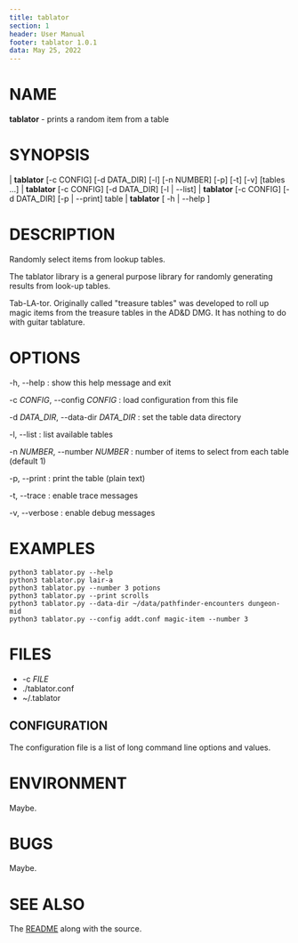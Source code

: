 ```yaml
---
title: tablator
section: 1
header: User Manual
footer: tablator 1.0.1
data: May 25, 2022
---
```


# NAME

**tablator** - prints a random item from a table

# SYNOPSIS

| **tablator** \[-c CONFIG] \[-d DATA_DIR] \[-l] \[-n NUMBER] \[-p] \[-t] \[-v] \[tables ...]
| **tablator** \[-c CONFIG] \[-d DATA_DIR] \[-l | --list]
| **tablator** \[-c CONFIG] \[-d DATA_DIR] \[-p | --print] table
| **tablator** \[ -h | --help ]

# DESCRIPTION

Randomly select items from lookup tables.

The tablator library is a general purpose library for randomly generating
results from look-up tables.

Tab-LA-tor. Originally called "treasure tables" was developed to roll up
magic items from the treasure tables in the AD&D DMG.
It has nothing to do with guitar tablature.


# OPTIONS

-h, --help
: show this help message and exit

-c *CONFIG*, --config *CONFIG*
: load configuration from this file

-d *DATA_DIR*, --data-dir *DATA_DIR*
: set the table data directory

-l, --list
: list available tables

-n *NUMBER*, --number *NUMBER*
: number of items to select from each table (default 1)

-p, --print
: print the table (plain text)

-t, --trace
: enable trace messages

-v, --verbose
: enable debug messages

# EXAMPLES

    python3 tablator.py --help
    python3 tablator.py lair-a
    python3 tablator.py --number 3 potions
    python3 tablator.py --print scrolls
    python3 tablator.py --data-dir ~/data/pathfinder-encounters dungeon-mid
    python3 tablator.py --config addt.conf magic-item --number 3

# FILES

* -c *FILE*
* ./tablator.conf
* ~/.tablator

## CONFIGURATION

The configuration file is a list of long command line options and values.

# ENVIRONMENT

Maybe.

# BUGS

Maybe.

# SEE ALSO

The [README](https://github.com/crithead/tablator) along with the source.

